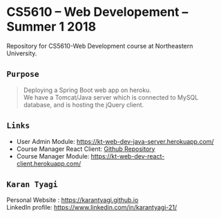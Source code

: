 # CS5610 – Web Developement – Summer 1 2018
Repository for CS5610-Web Development course at Northeastern University.

## `Purpose` <br/>

> Deploying a Spring Boot web app on heroku.<br>
> We have a Tomcat/Java server which is connected to MySQL database, and is hosting the jQuery client.

## `Links`

* User Admin Module: https://kt-web-dev-java-server.herokuapp.com/
* Course Manager React Client: [Github Repository](https://github.com/karantyagi/course-manager-client-react)
* Course Manager Module: https://kt-web-dev-react-client.herokuapp.com/

## `Karan Tyagi`<br/>

Personal Website : https://karantyagi.github.io <br/> 
LinkedIn profile: https://www.linkedin.com/in/karantyagi-21/ <br/>

